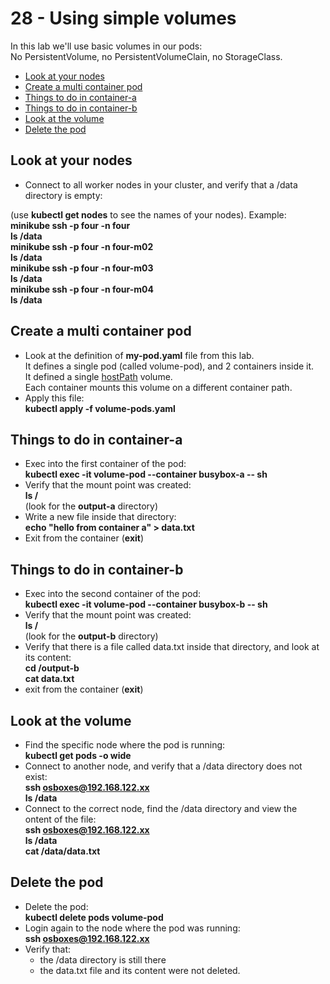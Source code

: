 # 28 - Using simple volumes

In this lab we'll use basic volumes in our pods:  
No PersistentVolume, no PersistentVolumeClain, no StorageClass.

- [Look at your nodes](#Look-at-your-nodes)
- [Create a multi container pod](#Create-a-multi-container-pod)
- [Things to do in container-a](#Things-to-do-in-container-a)
- [Things to do in container-b](#Things-to-do-in-container-b)
- [Look at the volume](#Look-at-the-volume)
- [Delete the pod](#Delete-the-pod)


## Look at your nodes

- Connect to all worker nodes in your cluster, and verify that a /data directory is empty:  

(use **kubectl get nodes** to see the names of your nodes).
Example:  
**minikube ssh -p four -n four**  
**ls /data**  
**minikube ssh -p four -n four-m02**  
**ls /data**  
**minikube ssh -p four -n four-m03**  
**ls /data**  
**minikube ssh -p four -n four-m04**  
**ls /data**  

## Create a multi container pod

- Look at the definition of **my-pod.yaml** file from this lab.  
It defines a single pod (called volume-pod), and 2 containers inside it.  
It defined a single [hostPath](#https://kubernetes.io/docs/concepts/storage/volumes/#hostpath) volume.  
Each container mounts this volume on a different container path.
- Apply this file:  
**kubectl apply -f volume-pods.yaml**


## Things to do in container-a

- Exec into the first container of the pod:  
**kubectl exec -it volume-pod --container busybox-a -- sh**
- Verify that the mount point was created:  
**ls /**  
(look for the **output-a** directory)
- Write a new file inside that directory:  
**echo "hello from container a" > data.txt**
- Exit from the container (**exit**)

## Things to do in container-b

- Exec into the second container of the pod:  
**kubectl exec -it volume-pod --container busybox-b -- sh**
- Verify that the mount point was created:  
**ls /**  
(look for the **output-b** directory)
- Verify that there is a file called data.txt inside that directory, and look at its content:  
**cd /output-b**  
**cat data.txt**
- exit from the container (**exit**)

## Look at the volume

- Find the specific node where the pod is running:  
**kubectl get pods -o wide**
- Connect to another node, and verify that a /data directory does not exist:  
**ssh osboxes@192.168.122.xx**  
**ls /data**
- Connect to the correct node, find the /data directory and view the ontent of the file:  
**ssh osboxes@192.168.122.xx**  
**ls /data**  
**cat /data/data.txt**

## Delete the pod

- Delete the pod:  
**kubectl delete pods volume-pod**
- Login again to the node where the pod was running:  
**ssh osboxes@192.168.122.xx**
- Verify that:  
  - the /data directory is still there
  - the data.txt file and its content were not deleted.

